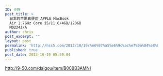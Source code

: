```yaml
---
ID: 449
post_title: >
  日本的苹果真便宜 APPLE MacBook
  Air 1.7GHz Core i5/11.6/4GB/128GB
  MD224J/A
author: chris
post_excerpt: ""
layout: post
permalink: 'http://hss5.com/2013/10/19/%e6%97%a5%e6%9c%ac%e7%9a%84%e8%8b%b9%e6%9e%9c%e7%9c%9f%e4%be%bf%e5%ae%9c-apple-macbook-air-1-7ghz-core-i511-64gb128gb-md224ja/'
published: true
post_date: 2013-10-19 05:59:04
---
```

<p><a title="http://9-50.com/daigou/item/B008B3AMNI" href="http://9-50.com/daigou/item/B008B3AMNI">http://9-50.com/daigou/item/B008B3AMNI</a></p>